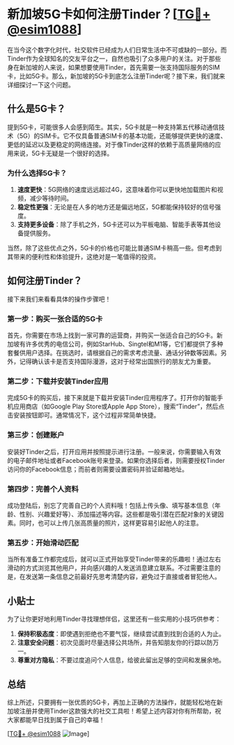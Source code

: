 # 新加坡5G卡如何注册Tinder？[[TG💪+ @esim1088](https://t.me/s/esim1088)]

在当今这个数字化时代，社交软件已经成为人们日常生活中不可或缺的一部分。而Tinder作为全球知名的交友平台之一，自然也吸引了众多用户的关注。对于那些身在新加坡的人来说，如果想要使用Tinder，首先需要一张支持国际服务的SIM卡，比如5G卡。那么，新加坡的5G卡到底怎么注册Tinder呢？接下来，我们就来详细探讨一下这个问题。

## 什么是5G卡？

提到5G卡，可能很多人会感到陌生。其实，5G卡就是一种支持第五代移动通信技术（5G）的SIM卡。它不仅具备普通SIM卡的基本功能，还能够提供更快的速度、更低的延迟以及更稳定的网络连接。对于像Tinder这样的依赖于高质量网络的应用来说，5G卡无疑是一个很好的选择。

### 为什么选择5G卡？

1. **速度更快**：5G网络的速度远远超过4G，这意味着你可以更快地加载图片和视频，减少等待时间。
2. **稳定性更强**：无论是在人多的地方还是偏远地区，5G都能保持较好的信号强度。
3. **支持更多设备**：除了手机之外，5G卡还可以为平板电脑、智能手表等其他设备提供服务。

当然，除了这些优点之外，5G卡的价格也可能比普通SIM卡稍高一些。但考虑到其带来的便利性和体验提升，这绝对是一笔值得的投资。

## 如何注册Tinder？

接下来我们来看看具体的操作步骤吧！

### 第一步：购买一张合适的5G卡

首先，你需要在市场上找到一家可靠的运营商，并购买一张适合自己的5G卡。新加坡有许多优秀的电信公司，例如StarHub、Singtel和M1等，它们都提供了多种套餐供用户选择。在挑选时，请根据自己的需求考虑流量、通话分钟数等因素。另外，记得确认该卡是否支持国际漫游，这对于经常出国旅行的朋友尤为重要。

### 第二步：下载并安装Tinder应用

完成5G卡的购买后，接下来就是下载并安装Tinder应用程序了。打开你的智能手机应用商店（如Google Play Store或Apple App Store），搜索“Tinder”，然后点击安装按钮即可。通常情况下，这个过程非常简单快捷。

### 第三步：创建账户

安装好Tinder之后，打开应用并按照提示进行注册。一般来说，你需要输入有效的电子邮件地址或者Facebook账号来登录。如果你选择后者，则需要授权Tinder访问你的Facebook信息；而前者则需要设置密码并验证邮箱地址。

### 第四步：完善个人资料

成功登陆后，别忘了完善自己的个人资料哦！包括上传头像、填写基本信息（年龄、性别、兴趣爱好等）、添加描述等内容。这些都是吸引潜在匹配对象的关键因素。同时，也可以上传几张高质量的照片，这样更容易引起他人的注意。

### 第五步：开始滑动匹配

当所有准备工作都完成后，就可以正式开始享受Tinder带来的乐趣啦！通过左右滑动的方式浏览其他用户，并向感兴趣的人发送消息建立联系。不过需要注意的是，在发送第一条信息之前最好先思考清楚内容，避免过于直接或者冒犯他人。

## 小贴士

为了让你更好地利用Tinder寻找理想伴侣，这里还有一些实用的小技巧供参考：

1. **保持积极态度**：即使遇到拒绝也不要气馁，继续尝试直到找到合适的人为止。
2. **注意安全问题**：初次见面时尽量选择公共场所，并告知朋友你的行踪以防万一。
3. **尊重对方隐私**：不要过度追问个人信息，给彼此留出足够的空间和发展余地。

## 总结

综上所述，只要拥有一张优质的5G卡，再加上正确的方法操作，就能轻松地在新加坡注册并使用Tinder这款强大的社交工具啦！希望上述内容对你有所帮助，祝大家都能早日找到属于自己的幸福！

[[TG💪+ @esim1088](https://t.me/s/esim1088) ![Image](https://i.postimg.cc/4NQfJmqS/Snipaste-2025-05-13-00-14-12.png)]